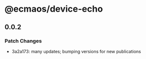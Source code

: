 # @ecmaos/device-echo

## 0.0.2

### Patch Changes

- 3a2a173: many updates; bumping versions for new publications
